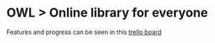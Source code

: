 # OWL > Online library for everyone

Features and progress can be seen in this [trello board](https://trello.com/board/book-app/4f3f8240dcdae240704a2150)
